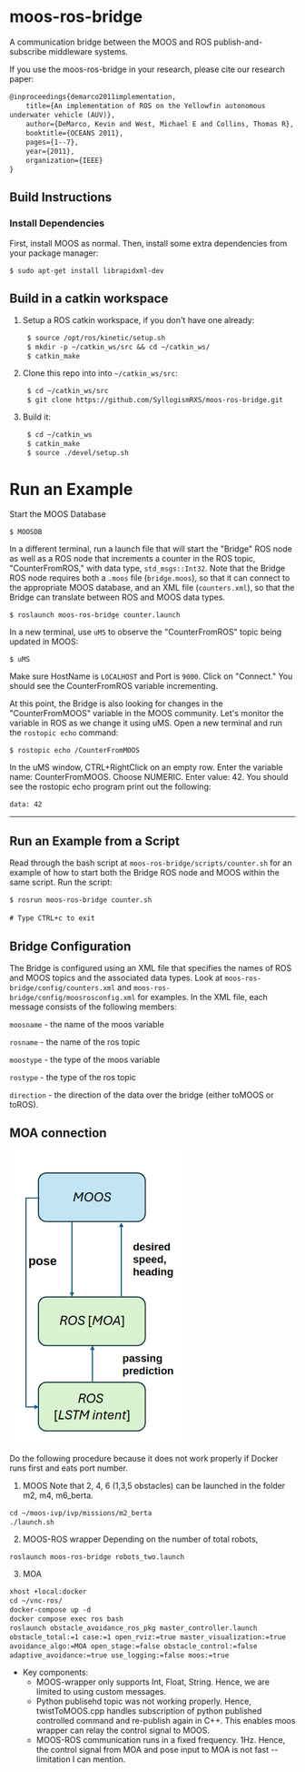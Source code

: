# moos-ros-bridge

A communication bridge between the MOOS and ROS publish-and-subscribe
middleware systems.

If you use the moos-ros-bridge in your research, please cite our research
paper:

    @inproceedings{demarco2011implementation,
        title={An implementation of ROS on the Yellowfin autonomous underwater vehicle (AUV)},
        author={DeMarco, Kevin and West, Michael E and Collins, Thomas R},
        booktitle={OCEANS 2011},
        pages={1--7},
        year={2011},
        organization={IEEE}
    }

## Build Instructions

### Install Dependencies

First, install MOOS as normal. Then, install some extra dependencies from your
package manager:

    $ sudo apt-get install librapidxml-dev

## Build in a catkin workspace

1. Setup a ROS catkin workspace, if you don't have one already:

        $ source /opt/ros/kinetic/setup.sh
        $ mkdir -p ~/catkin_ws/src && cd ~/catkin_ws/
        $ catkin_make

2. Clone this repo into into `~/catkin_ws/src`:

        $ cd ~/catkin_ws/src
        $ git clone https://github.com/SyllogismRXS/moos-ros-bridge.git

3. Build it:

        $ cd ~/catkin_ws
        $ catkin_make
        $ source ./devel/setup.sh

# Run an Example

Start the MOOS Database

    $ MOOSDB

In a different terminal, run a launch file that will start the "Bridge" ROS
node as well as a ROS node that increments a counter in the ROS topic,
"CounterFromROS," with data type, `std_msgs::Int32`. Note that the Bridge ROS
node requires both a `.moos` file (`bridge.moos`), so that it can connect to
the appropriate MOOS database, and an XML file (`counters.xml`), so that the
Bridge can translate between ROS and MOOS data types.

    $ roslaunch moos-ros-bridge counter.launch

In a new terminal, use `uMS` to observe the "CounterFromROS" topic being
updated in MOOS:

    $ uMS

Make sure HostName is `LOCALHOST` and Port is `9000`. Click on "Connect." You
should see the CounterFromROS variable incrementing.

At this point, the Bridge is also looking for changes in the "CounterFromMOOS"
variable in the MOOS community. Let's monitor the variable in ROS as we change
it using uMS. Open a new terminal and run the `rostopic echo` command:

    $ rostopic echo /CounterFromMOOS

In the uMS window, CTRL+RightClick on an empty row. Enter the variable name:
CounterFromMOOS. Choose NUMERIC. Enter value: 42. You should see the rostopic
echo program print out the following:

    data: 42

---


## Run an Example from a Script

Read through the bash script at `moos-ros-bridge/scripts/counter.sh` for an
example of how to start both the Bridge ROS node and MOOS within the same
script. Run the script:

    $ rosrun moos-ros-bridge counter.sh

    # Type CTRL+c to exit

## Bridge Configuration

The Bridge is configured using an XML file that specifies the names of ROS and
MOOS topics and the associated data types. Look at
`moos-ros-bridge/config/counters.xml` and
`moos-ros-bridge/config/moosrosconfig.xml` for examples. In the XML file, each
message consists of the following members:

`moosname` - the name of the moos variable

`rosname` - the name of the ros topic

`moostype` - the type of the moos variable

`rostype` - the type of the ros topic

`direction` - the direction of the data over the bridge (either toMOOS or toROS).

## MOA connection
![image info](./figs/moos-moa-structure.png)

Do the following procedure because it does not work properly if Docker runs first and eats port number.

1. MOOS
Note that 2, 4, 6 (1,3,5 obstacles) can be launched in the folder m2, m4, m6_berta.
```
cd ~/moos-ivp/ivp/missions/m2_berta
./launch.sh
```
2. MOOS-ROS wrapper
Depending on the number of total robots, 
```
roslaunch moos-ros-bridge robots_two.launch
```

3. MOA
```
xhost +local:docker
cd ~/vnc-ros/
docker-compose up -d
docker compose exec ros bash
roslaunch obstacle_avoidance_ros_pkg master_controller.launch obstacle_total:=1 case:=1 open_rviz:=true master_visualization:=true avoidance_algo:=MOA open_stage:=false obstacle_control:=false adaptive_avoidance:=true use_logging:=false moos:=true
```

* Key components:
    * MOOS-wrapper only supports Int, Float, String. Hence, we are limited to using custom messages. 
    * Python publisehd topic was not working properly. Hence, twistToMOOS.cpp handles subscription of python published controlled command and re-publish again in C++. This enables moos wrapper can relay the control signal to MOOS.
    * MOOS-ROS communication runs in a fixed frequency. 1Hz. Hence, the control signal from MOA and pose input to MOA is not fast -- limitation I can mention.